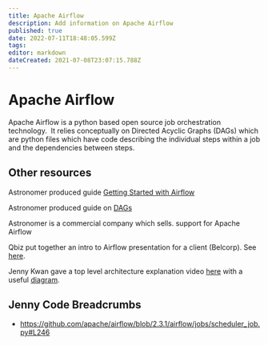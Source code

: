 ```yaml
---
title: Apache Airflow
description: Add information on Apache Airflow
published: true
date: 2022-07-11T18:48:05.599Z
tags: 
editor: markdown
dateCreated: 2021-07-08T23:07:15.788Z
---
```


# Apache Airflow

Apache Airflow is a python based open source job orchestration technology.  It relies conceptually on Directed Acyclic Graphs (DAGs) which are python files which have code describing the individual steps within a job and the dependencies between steps.

## Other resources

Astronomer produced guide [Getting Started with Airflow](https://drive.google.com/file/d/1BRMbMIq03gOPUranAFPa4M8r6UJ7Zhb5/view?usp=sharing)

Astronomer produced guide on [DAGs](https://drive.google.com/file/d/1IWhpRpv9BKiFDDaH-13TFChryf9hNfpq/view?usp=sharing) 

Astronomer is a commercial company which sells. support for Apache Airflow

Qbiz put together an intro to Airflow presentation for a client (Belcorp). See [here](https://drive.google.com/drive/folders/1eZZatY5Q0my9mT9Aha2JLO1-hn55ZdUK?usp=sharing).

Jenny Kwan gave a top level architecture explanation video [here](https://drive.google.com/file/d/1rZ80bhJyetfl-qxtNWvqDzWKLbZoycFm/view?usp=sharing) with a useful [diagram](https://drive.google.com/file/d/1aFTU01xhaeg-bCh8AmBxdQmr7alSkXri/view?usp=sharing).

## Jenny Code Breadcrumbs
- https://github.com/apache/airflow/blob/2.3.1/airflow/jobs/scheduler_job.py#L246
